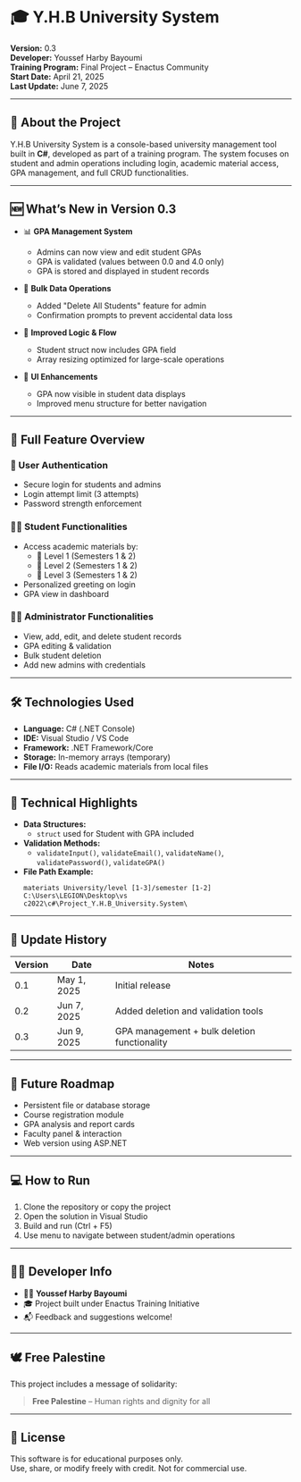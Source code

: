 # 🎓 Y.H.B University System

**Version:** 0.3  
**Developer:** Youssef Harby Bayoumi  
**Training Program:** Final Project – Enactus Community  
**Start Date:** April 21, 2025  
**Last Update:** June 7, 2025  

---

## 📘 About the Project

Y.H.B University System is a console-based university management tool built in **C#**, developed as part of a training program. The system focuses on student and admin operations including login, academic material access, GPA management, and full CRUD functionalities.

---

## 🆕 What’s New in Version 0.3

- 📊 **GPA Management System**
  - Admins can now view and edit student GPAs
  - GPA is validated (values between 0.0 and 4.0 only)
  - GPA is stored and displayed in student records

- 🧹 **Bulk Data Operations**
  - Added "Delete All Students" feature for admin
  - Confirmation prompts to prevent accidental data loss

- 🧠 **Improved Logic & Flow**
  - Student struct now includes GPA field
  - Array resizing optimized for large-scale operations

- 🎨 **UI Enhancements**
  - GPA now visible in student data displays
  - Improved menu structure for better navigation

---

## 🧩 Full Feature Overview

### 🔐 User Authentication
- Secure login for students and admins
- Login attempt limit (3 attempts)
- Password strength enforcement

### 👨‍🎓 Student Functionalities
- Access academic materials by:
  - 📘 Level 1 (Semesters 1 & 2)
  - 📗 Level 2 (Semesters 1 & 2)
  - 📕 Level 3 (Semesters 1 & 2)
- Personalized greeting on login
- GPA view in dashboard

### 👨‍🏫 Administrator Functionalities
- View, add, edit, and delete student records
- GPA editing & validation
- Bulk student deletion
- Add new admins with credentials

---

## 🛠 Technologies Used

- **Language:** C# (.NET Console)
- **IDE:** Visual Studio / VS Code
- **Framework:** .NET Framework/Core
- **Storage:** In-memory arrays (temporary)
- **File I/O:** Reads academic materials from local files

---

## 🧪 Technical Highlights

- **Data Structures:**
  - `struct` used for Student with GPA included
- **Validation Methods:**
  - `validateInput()`, `validateEmail()`, `validateName()`, `validatePassword()`, `validateGPA()`
- **File Path Example:**
  ```
  materiats University/level [1-3]/semester [1-2]
  C:\Users\LEGION\Desktop\vs c2022\c#\Project_Y.H.B_University.System\
  ```

---

## 🔄 Update History

| Version  | Date        | Notes                                        |
|----------|-------------|----------------------------------------------|
| 0.1      | May 1, 2025 | Initial release                              |
| 0.2      | Jun 7, 2025 | Added deletion and validation tools          |
| 0.3      | Jun 9, 2025 | GPA management + bulk deletion functionality |

---

## 🚧 Future Roadmap

- Persistent file or database storage
- Course registration module
- GPA analysis and report cards
- Faculty panel & interaction
- Web version using ASP.NET

---

## 💻 How to Run

1. Clone the repository or copy the project
2. Open the solution in Visual Studio
3. Build and run (Ctrl + F5)
4. Use menu to navigate between student/admin operations

---

## 🧑‍💻 Developer Info

- 👨‍💻 **Youssef Harby Bayoumi**
- 🎓 Project built under Enactus Training Initiative
- 📬 Feedback and suggestions welcome!

---

## 🕊 Free Palestine

This project includes a message of solidarity:
> **Free Palestine** – Human rights and dignity for all

---

## 📄 License

This software is for educational purposes only.  
Use, share, or modify freely with credit. Not for commercial use.
